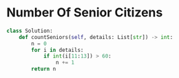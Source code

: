 # Number Of Senior Citizens
```python
class Solution:
    def countSeniors(self, details: List[str]) -> int:
        n = 0
        for i in details:
            if int(i[11:13]) > 60:
                n += 1
        return n
```
